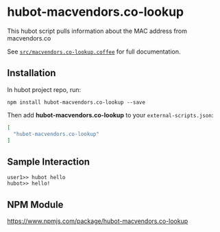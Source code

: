 # hubot-macvendors.co-lookup

This hubot script pulls information about the MAC address from macvendors.co

See [`src/macvendors.co-lookup.coffee`](src/macvendors.co-lookup.coffee) for full documentation.

## Installation

In hubot project repo, run:

`npm install hubot-macvendors.co-lookup --save`

Then add **hubot-macvendors.co-lookup** to your `external-scripts.json`:

```json
[
  "hubot-macvendors.co-lookup"
]
```

## Sample Interaction

```
user1>> hubot hello
hubot>> hello!
```

## NPM Module

https://www.npmjs.com/package/hubot-macvendors.co-lookup
